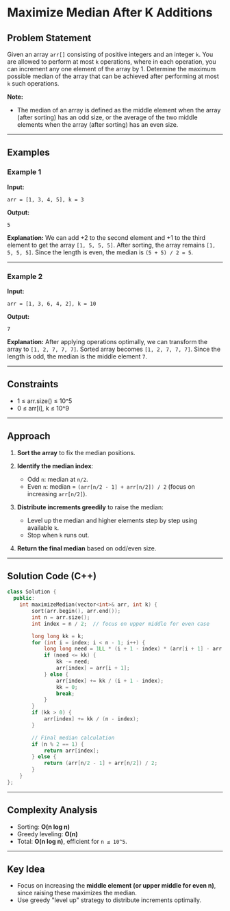 # Maximize Median After K Additions

## Problem Statement

Given an array `arr[]` consisting of positive integers and an integer `k`. You are allowed to perform at most `k` operations, where in each operation, you can increment any one element of the array by 1. Determine the maximum possible median of the array that can be achieved after performing at most `k` such operations.

**Note:**

* The median of an array is defined as the middle element when the array (after sorting) has an odd size, or the average of the two middle elements when the array (after sorting) has an even size.

---

## Examples

### Example 1

**Input:**

```
arr = [1, 3, 4, 5], k = 3
```

**Output:**

```
5
```

**Explanation:**
We can add +2 to the second element and +1 to the third element to get the array `[1, 5, 5, 5]`. After sorting, the array remains `[1, 5, 5, 5]`. Since the length is even, the median is `(5 + 5) / 2 = 5`.

---

### Example 2

**Input:**

```
arr = [1, 3, 6, 4, 2], k = 10
```

**Output:**

```
7
```

**Explanation:**
After applying operations optimally, we can transform the array to `[1, 2, 7, 7, 7]`. Sorted array becomes `[1, 2, 7, 7, 7]`. Since the length is odd, the median is the middle element `7`.

---

## Constraints

* 1 ≤ arr.size() ≤ 10^5
* 0 ≤ arr\[i], k ≤ 10^9

---

## Approach

1. **Sort the array** to fix the median positions.
2. **Identify the median index**:

   * Odd `n`: median at `n/2`.
   * Even `n`: median = `(arr[n/2 - 1] + arr[n/2]) / 2` (focus on increasing `arr[n/2]`).
3. **Distribute increments greedily** to raise the median:

   * Level up the median and higher elements step by step using available `k`.
   * Stop when `k` runs out.
4. **Return the final median** based on odd/even size.

---

## Solution Code (C++)

```cpp
class Solution {
  public:
    int maximizeMedian(vector<int>& arr, int k) {
        sort(arr.begin(), arr.end());
        int n = arr.size();
        int index = n / 2;  // focus on upper middle for even case

        long long kk = k;
        for (int i = index; i < n - 1; i++) {
            long long need = 1LL * (i + 1 - index) * (arr[i + 1] - arr[index]);
            if (need <= kk) {
                kk -= need;
                arr[index] = arr[i + 1];
            } else {
                arr[index] += kk / (i + 1 - index);
                kk = 0;
                break;
            }
        }
        if (kk > 0) {
            arr[index] += kk / (n - index);
        }

        // Final median calculation
        if (n % 2 == 1) {
            return arr[index];
        } else {
            return (arr[n/2 - 1] + arr[n/2]) / 2;
        }
    }
};
```

---

## Complexity Analysis

* Sorting: **O(n log n)**
* Greedy leveling: **O(n)**
* Total: **O(n log n)**, efficient for `n ≤ 10^5`.

---

## Key Idea

* Focus on increasing the **middle element (or upper middle for even n)**, since raising these maximizes the median.
* Use greedy "level up" strategy to distribute increments optimally.
